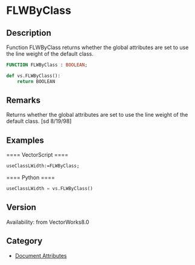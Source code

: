 # FLWByClass

## Description
Function FLWByClass returns whether the global attributes are set to use the line weight of the default class.

```pascal
FUNCTION FLWByClass : BOOLEAN;
```

```python
def vs.FLWByClass():
    return BOOLEAN
```

## Remarks
Returns whether the global attributes are set to use the line weight of the default class.
[sd 8/19/98]

## Examples
==== VectorScript ====
```pascal
useClassLWidth:=FLWByClass;
```
==== Python ====
```python
useClassLWidth = vs.FLWByClass()
```

## Version
Availability: from VectorWorks8.0

## Category
* [Document Attributes](../Categories/Document%20Attributes.md)
